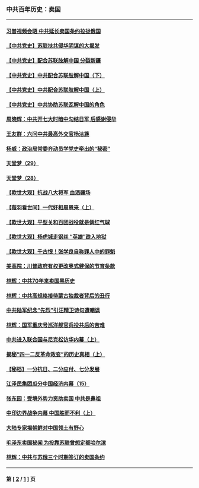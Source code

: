 ### 中共百年历史：卖国
---
#### [习普视频会晤 中共延长卖国条约拉拢俄国](../../pages/nf1176117/n13060971.md?10240430) 
#### [【中共党史】苏联扶共侵华阴谋的大揭发](../../pages/nf1176117/n13056050.md?10240430) 
#### [【中共党史】配合苏联肢解中国 分裂新疆](../../pages/nf1176117/n13040700.md?10240430) 
#### [【中共党史】中共配合苏联肢解中国（下）](../../pages/nf1176117/n13035660.md?10240430) 
#### [【中共党史】中共配合苏联肢解中国（上）](../../pages/nf1176117/n13030262.md?10240430) 
#### [【中共党史】中共协助苏联瓦解中国的角色](../../pages/nf1176117/n13018109.md?10240430) 
#### [周晓辉：中共开七大时暗中勾结日军 后感谢侵华](../../pages/nf1176117/n12921960.md?10240430) 
#### [王友群：六问中共最高外交官杨洁篪](../../pages/nf1176117/n12836495.md?10240430) 
#### [杨威：政治局常委齐动员学党史牵出的“秘密”](../../pages/nf1176117/n12764642.md?10240430) 
#### [天堂梦（29）](../../pages/nf1176117/n12408465.md?10240430) 
#### [天堂梦（28）](../../pages/nf1176117/n12408309.md?10240430) 
#### [【欺世大观】抗战八大将军 血洒疆场](../../pages/nf1176117/n12357044.md?10240430) 
#### [【薇羽看世间】一代奸相周恩来（上）](../../pages/nf1176117/n12401109.md?10240430) 
#### [【欺世大观】平型关和百团战役就是俩红气球](../../pages/nf1176117/n12359157.md?10240430) 
#### [【欺世大观】杨虎城走钢丝 “英雄”跌入地狱](../../pages/nf1176117/n12358840.md?10240430) 
#### [【欺世大观】千古恨！张学良自称罪人中的罪魁](../../pages/nf1176117/n12358629.md?10240430) 
#### [美高院：川普政府有权更改奥式健保的节育条款](../../pages/nf1176117/n12242171.md?10240430) 
#### [林辉：中共70年来卖国黑历史](../../pages/nf1176117/n11552181.md?10240430) 
#### [林辉：中共高规格接待蒙古独裁者背后的丑行](../../pages/nf1176117/n11225005.md?10240430) 
#### [中共陆军纪念“先烈”引汪精卫诗句遭嘲讽](../../pages/nf1176117/n11153345.md?10240430) 
#### [林辉：国军重庆号巡洋舰官兵投共后的苦难](../../pages/nf1176117/n10997801.md?10240430) 
#### [中共进入联合国与尼克松访华内幕（上）](../../pages/nf1176117/n10138788.md?10240430) 
#### [揭秘“四一二反革命政变”的历史真相（上）](../../pages/nf1176117/n9996650.md?10240430) 
#### [【秘档】一分抗日、二分应付、七分发展](../../pages/nf1176117/n9331484.md?10240430) 
#### [江泽民集团瓜分中国经济内幕（15）](../../pages/nf1176117/n9268584.md?10240430) 
#### [张东园：受境外势力资助卖国 中共是鼻祖](../../pages/nf1176117/n9272480.md?10240430) 
#### [中印边界战争内幕 中国胜而不利（上）](../../pages/nf1176117/n9252458.md?10240430) 
#### [大陆专家揭朝鲜对中国领土有野心](../../pages/nf1176117/n9074056.md?10240430) 
#### [毛泽东卖国秘闻 为投靠苏联曾想定都哈尔滨](../../pages/nf1176117/n9058631.md?10240430) 
#### [林辉：中共与苏俄三个时期签订的卖国条约](../../pages/nf1176117/n9036062.md?10240430) 

---
#### 第 [ [2](./2.md?10240430) / [1](./1.md?10240430) ] 页
